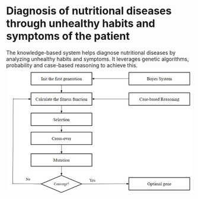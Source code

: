 # Diagnosis of nutritional diseases through unhealthy habits and symptoms of the patient
The knowledge-based system helps diagnose nutritional diseases by analyzing unhealthy habits and symptoms. It leverages genetic algorithms, probability and case-based reasoning to achieve this.
![Image text](data/diagram.jpg)
